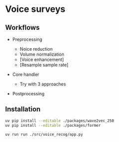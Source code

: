 
# Voice surveys

## Workflows

- Preprocessing
  - Noice reduction
  - Volume normalization
  - [Voice enhancement]
  - [Resample sample rate]

- Core handler
  - Try with 3 approaches
- Postprocessing

## Installation

```bash
uv pip install --editable ./packages/wave2vec_250
uv pip install --editable ./packages/former

uv run run ./src/voice_recog/app.py
```
